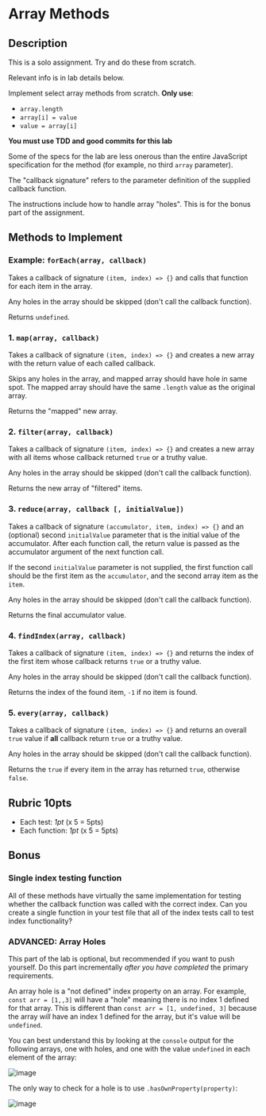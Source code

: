 Array Methods
===

## Description

This is a solo assignment. Try and do these from scratch. 

Relevant info is in lab details below.

Implement select array methods from scratch. **Only use**:
* `array.length`
* `array[i] = value`
* `value = array[i]` 

**You must use TDD and good commits for this lab**

Some of the specs for the lab are less onerous than the entire JavaScript specification for the 
method (for example, no third `array` parameter). 

The "callback signature" refers to the parameter definition of the supplied callback function.

The instructions include how to handle array "holes". This is for the bonus part of the assignment.

## Methods to Implement

### Example: `forEach(array, callback)`

Takes a callback of signature `(item, index) => {}` 
and calls that function for each item in the array.

Any holes in the array should be skipped (don't call the callback function).

Returns `undefined`.

### 1. `map(array, callback)`

Takes a callback of signature `(item, index) => {}` 
and creates a new array with the return value of each called callback. 

Skips any holes in the array, and mapped array should have hole in same spot. The mapped array should have
the same `.length` value as the original array.

Returns the "mapped" new array.

### 2. `filter(array, callback)`

Takes a callback of signature `(item, index) => {}` 
and creates a new array with all items whose callback returned `true` or a truthy value. 

Any holes in the array should be skipped (don't call the callback function).

Returns the new array of "filtered" items.

### 3. `reduce(array, callback [, initialValue])`

Takes a callback of signature `(accumulator, item, index) => {}` and an (optional) 
second `initialValue` parameter that is the initial value of the accumulator. After each function
call, the return value is passed as the accumulator argument of the next function call.

If the second `initialValue` parameter is not supplied, the first function call should be the 
first item as the `accumulator`, and the second array item as the `item`.

Any holes in the array should be skipped (don't call the callback function).

Returns the final accumulator value.

### 4. `findIndex(array, callback)`

Takes a callback of signature `(item, index) => {}` 
and returns the index of the first item whose callback returns `true` or a truthy value.

Any holes in the array should be skipped (don't call the callback function).

Returns the index of the found item, `-1` if no item is found.

### 5. `every(array, callback)`

Takes a callback of signature `(item, index) => {}` 
and returns an overall `true` value if **all** callback return `true` or a truthy value.

Any holes in the array should be skipped (don't call the callback function).

Returns the `true` if every item in the array has returned `true`, otherwise `false`.


## Rubric **10pts**
* Each test: *1pt* (x 5 = 5pts)
* Each function: *1pt* (x 5 = 5pts)

## Bonus

### Single index testing function

All of these methods have virtually the same implementation for testing whether the callback 
function was called with the correct index. Can you create a single function in your test file that
all of the index tests call to test index functionality?

### ADVANCED: Array Holes

This part of the lab is optional, but recommended if you want to push yourself. Do this part incrementally 
_after you have completed_ the primary requirements.

An array hole is a "not defined" index property on an array. For example, `const arr = [1,,3]` 
will have a "hole" meaning there is no index 1 defined for that array. 
This is different than `const arr = [1, undefined, 3]` because the array _will_ have an index 1 defined for 
the array, but it's value will be `undefined`.

You can best understand this by looking at the `console` output for the following arrays, 
one with holes, and one with the value `undefined` in each element of the array:

![image](https://cloud.githubusercontent.com/assets/478864/26217500/7e1a2c96-3bbc-11e7-9afb-0a5f51cb68c7.png)

The only way to check for a hole is to use `.hasOwnProperty(property)`:

![image](https://cloud.githubusercontent.com/assets/478864/26217549/a467d920-3bbc-11e7-9fb6-af2bcd470a52.png)
